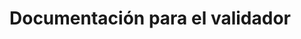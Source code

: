 <!DOCTYPE html>
<html lang="en">
<head>
	<meta charset="UTF-8">
	<title>SIIPP-G Validator</title>
</head>
<body>
	<h1>Documentación para el validador</h1>
</body>
</html>
